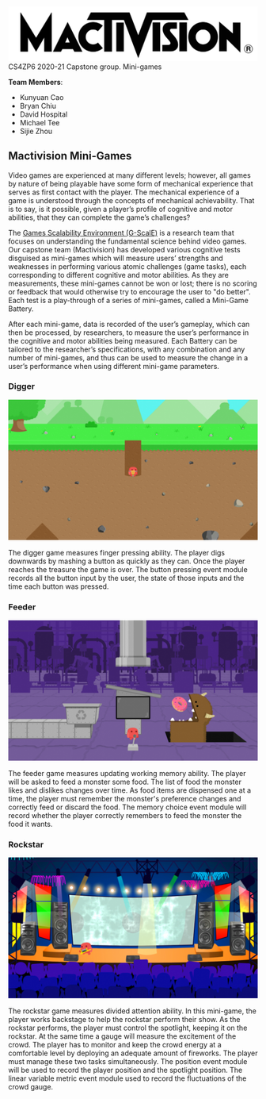 ![Mactivision logo](/Repo%20Assets/Mactivision.png)
CS4ZP6 2020-21 Capstone group. Mini-games

**Team Members**:
* Kunyuan Cao
* Bryan Chiu
* David Hospital
* Michael Tee
* Sijie Zhou

## Mactivision Mini-Games

Video games are experienced at many different levels; however, all games by
nature of being playable have some form of mechanical experience that serves
as first contact with the player. The mechanical experience of a game is
understood through the concepts of mechanical achievability. That is to say,
is it possible, given a player’s profile of cognitive and motor abilities,
that they can complete the game’s challenges?

The [Games Scalability Environment (G-ScalE)](http://gscale.mcmaster.ca/) is a research team that focuses
on understanding the fundamental science behind video games. Our capstone
team (Mactivision) has developed various cognitive tests disguised as
mini-games which will measure users’ strengths and weaknesses in performing
various atomic challenges (game tasks), each corresponding to different
cognitive and motor abilities. As they are measurements, these mini-games
cannot be won or lost; there is no scoring or feedback that would otherwise
try to encourage the user to "do better". Each test is a play-through of a
series of mini-games, called a Mini-Game Battery. 

After each mini-game, data is
recorded of the user’s gameplay, which can then be processed, by
researchers, to measure the user’s performance in the cognitive and motor
abilities being measured. Each Battery can be tailored to the researcher’s
specifications, with any combination and any number of mini-games, and thus
can be used to measure the change in a user’s
performance when using different mini-game parameters.

### Digger

![Digger screenshot](/Repo%20Assets/digger.png)

The digger game measures finger pressing ability. The player digs downwards by mashing a button as quickly as they can. Once the player reaches the treasure the game is over. The button pressing event module records all the button input by the user, the state of those inputs and the time each button was pressed.

### Feeder

![Feeder screenshot](/Repo%20Assets/feeder.png)

The feeder game measures updating working memory ability. The player will be asked to feed a monster some food. The list of food the monster likes and dislikes changes over time. As food items are dispensed one at a time, the player must remember the monster's preference changes and correctly feed or discard the food. The memory choice event module will record whether the player correctly remembers to feed the monster the food it wants.

### Rockstar

![Rockstar screenshot](/Repo%20Assets/rockstar.png)

The rockstar game measures divided attention ability. In this mini-game, the player works backstage to help the rockstar perform their show. As the rockstar performs, the player must control the spotlight, keeping it on the rockstar. At the same time a gauge will measure the excitement of the crowd. The player has to monitor and keep the crowd energy at a comfortable level by deploying an adequate amount of fireworks. The player must manage these two tasks simultaneously. The position event module will be used to record the player position and the spotlight position. The linear variable metric event module used to record the fluctuations of the crowd gauge.
